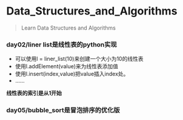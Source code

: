# Data_Structures_and_Algorithms

> Learn Data Structures and Algorithms

### day02/liner list是线性表的python实现

* 可以使用l = liner_list(10)来创建一个大小为10的线性表
* 使用l.addElement(value)来为线性表添加值
* 使用l.insert(index,value)把value插入index处。
* ……

**线性表的索引是从1开始**

### day05/bubble_sort是冒泡排序的优化版
